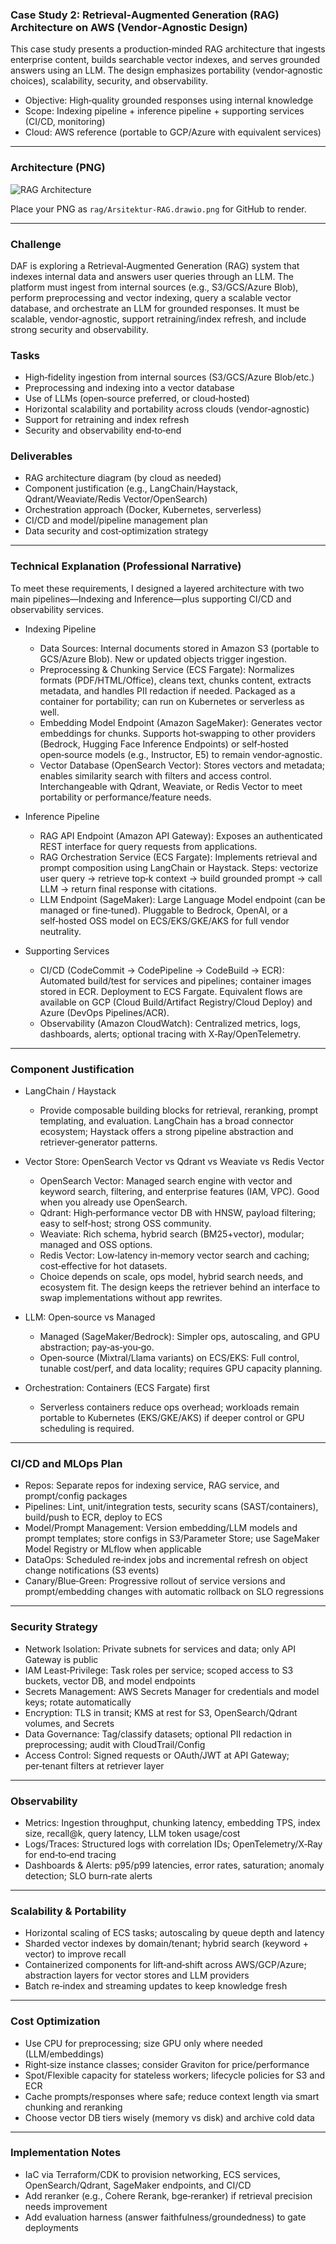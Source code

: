 ### Case Study 2: Retrieval‑Augmented Generation (RAG) Architecture on AWS (Vendor‑Agnostic Design)

This case study presents a production‑minded RAG architecture that ingests enterprise content, builds searchable vector indexes, and serves grounded answers using an LLM. The design emphasizes portability (vendor‑agnostic choices), scalability, security, and observability.

- Objective: High‑quality grounded responses using internal knowledge
- Scope: Indexing pipeline + inference pipeline + supporting services (CI/CD, monitoring)
- Cloud: AWS reference (portable to GCP/Azure with equivalent services)

---

### Architecture (PNG)

![RAG Architecture](./Arsitektur-RAG.drawio.png)

Place your PNG as `rag/Arsitektur-RAG.drawio.png` for GitHub to render.

---

### Challenge

DAF is exploring a Retrieval‑Augmented Generation (RAG) system that indexes internal data and answers user queries through an LLM. The platform must ingest from internal sources (e.g., S3/GCS/Azure Blob), perform preprocessing and vector indexing, query a scalable vector database, and orchestrate an LLM for grounded responses. It must be scalable, vendor‑agnostic, support retraining/index refresh, and include strong security and observability.

### Tasks

- High‑fidelity ingestion from internal sources (S3/GCS/Azure Blob/etc.)
- Preprocessing and indexing into a vector database
- Use of LLMs (open‑source preferred, or cloud‑hosted)
- Horizontal scalability and portability across clouds (vendor‑agnostic)
- Support for retraining and index refresh
- Security and observability end‑to‑end

### Deliverables

- RAG architecture diagram (by cloud as needed)
- Component justification (e.g., LangChain/Haystack, Qdrant/Weaviate/Redis Vector/OpenSearch)
- Orchestration approach (Docker, Kubernetes, serverless)
- CI/CD and model/pipeline management plan
- Data security and cost‑optimization strategy

---

### Technical Explanation (Professional Narrative)

To meet these requirements, I designed a layered architecture with two main pipelines—Indexing and Inference—plus supporting CI/CD and observability services.

- Indexing Pipeline
  - Data Sources: Internal documents stored in Amazon S3 (portable to GCS/Azure Blob). New or updated objects trigger ingestion.
  - Preprocessing & Chunking Service (ECS Fargate): Normalizes formats (PDF/HTML/Office), cleans text, chunks content, extracts metadata, and handles PII redaction if needed. Packaged as a container for portability; can run on Kubernetes or serverless as well.
  - Embedding Model Endpoint (Amazon SageMaker): Generates vector embeddings for chunks. Supports hot‑swapping to other providers (Bedrock, Hugging Face Inference Endpoints) or self‑hosted open‑source models (e.g., Instructor, E5) to remain vendor‑agnostic.
  - Vector Database (OpenSearch Vector): Stores vectors and metadata; enables similarity search with filters and access control. Interchangeable with Qdrant, Weaviate, or Redis Vector to meet portability or performance/feature needs.

- Inference Pipeline
  - RAG API Endpoint (Amazon API Gateway): Exposes an authenticated REST interface for query requests from applications.
  - RAG Orchestration Service (ECS Fargate): Implements retrieval and prompt composition using LangChain or Haystack. Steps: vectorize user query → retrieve top‑k context → build grounded prompt → call LLM → return final response with citations.
  - LLM Endpoint (SageMaker): Large Language Model endpoint (can be managed or fine‑tuned). Pluggable to Bedrock, OpenAI, or a self‑hosted OSS model on ECS/EKS/GKE/AKS for full vendor neutrality.

- Supporting Services
  - CI/CD (CodeCommit → CodePipeline → CodeBuild → ECR): Automated build/test for services and pipelines; container images stored in ECR. Deployment to ECS Fargate. Equivalent flows are available on GCP (Cloud Build/Artifact Registry/Cloud Deploy) and Azure (DevOps Pipelines/ACR).
  - Observability (Amazon CloudWatch): Centralized metrics, logs, dashboards, alerts; optional tracing with X‑Ray/OpenTelemetry.

---

### Component Justification

- LangChain / Haystack
  - Provide composable building blocks for retrieval, reranking, prompt templating, and evaluation. LangChain has a broad connector ecosystem; Haystack offers a strong pipeline abstraction and retriever‑generator patterns.

- Vector Store: OpenSearch Vector vs Qdrant vs Weaviate vs Redis Vector
  - OpenSearch Vector: Managed search engine with vector and keyword search, filtering, and enterprise features (IAM, VPC). Good when you already use OpenSearch.
  - Qdrant: High‑performance vector DB with HNSW, payload filtering; easy to self‑host; strong OSS community.
  - Weaviate: Rich schema, hybrid search (BM25+vector), modular; managed and OSS options.
  - Redis Vector: Low‑latency in‑memory vector search and caching; cost‑effective for hot datasets.
  - Choice depends on scale, ops model, hybrid search needs, and ecosystem fit. The design keeps the retriever behind an interface to swap implementations without app rewrites.

- LLM: Open‑source vs Managed
  - Managed (SageMaker/Bedrock): Simpler ops, autoscaling, and GPU abstraction; pay‑as‑you‑go.
  - Open‑source (Mixtral/Llama variants) on ECS/EKS: Full control, tunable cost/perf, and data locality; requires GPU capacity planning.

- Orchestration: Containers (ECS Fargate) first
  - Serverless containers reduce ops overhead; workloads remain portable to Kubernetes (EKS/GKE/AKS) if deeper control or GPU scheduling is required.

---

### CI/CD and MLOps Plan

- Repos: Separate repos for indexing service, RAG service, and prompt/config packages
- Pipelines: Lint, unit/integration tests, security scans (SAST/containers), build/push to ECR, deploy to ECS
- Model/Prompt Management: Version embedding/LLM models and prompt templates; store configs in S3/Parameter Store; use SageMaker Model Registry or MLflow when applicable
- DataOps: Scheduled re‑index jobs and incremental refresh on object change notifications (S3 events)
- Canary/Blue‑Green: Progressive rollout of service versions and prompt/embedding changes with automatic rollback on SLO regressions

---

### Security Strategy

- Network Isolation: Private subnets for services and data; only API Gateway is public
- IAM Least‑Privilege: Task roles per service; scoped access to S3 buckets, vector DB, and model endpoints
- Secrets Management: AWS Secrets Manager for credentials and model keys; rotate automatically
- Encryption: TLS in transit; KMS at rest for S3, OpenSearch/Qdrant volumes, and Secrets
- Data Governance: Tag/classify datasets; optional PII redaction in preprocessing; audit with CloudTrail/Config
- Access Control: Signed requests or OAuth/JWT at API Gateway; per‑tenant filters at retriever layer

---

### Observability

- Metrics: Ingestion throughput, chunking latency, embedding TPS, index size, recall@k, query latency, LLM token usage/cost
- Logs/Traces: Structured logs with correlation IDs; OpenTelemetry/X‑Ray for end‑to‑end tracing
- Dashboards & Alerts: p95/p99 latencies, error rates, saturation; anomaly detection; SLO burn‑rate alerts

---

### Scalability & Portability

- Horizontal scaling of ECS tasks; autoscaling by queue depth and latency
- Sharded vector indexes by domain/tenant; hybrid search (keyword + vector) to improve recall
- Containerized components for lift‑and‑shift across AWS/GCP/Azure; abstraction layers for vector stores and LLM providers
- Batch re‑index and streaming updates to keep knowledge fresh

---

### Cost Optimization

- Use CPU for preprocessing; size GPU only where needed (LLM/embeddings)
- Right‑size instance classes; consider Graviton for price/performance
- Spot/Flexible capacity for stateless workers; lifecycle policies for S3 and ECR
- Cache prompts/responses where safe; reduce context length via smart chunking and reranking
- Choose vector DB tiers wisely (memory vs disk) and archive cold data

---

### Implementation Notes

- IaC via Terraform/CDK to provision networking, ECS services, OpenSearch/Qdrant, SageMaker endpoints, and CI/CD
- Add reranker (e.g., Cohere Rerank, bge‑reranker) if retrieval precision needs improvement
- Add evaluation harness (answer faithfulness/groundedness) to gate deployments 